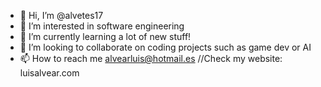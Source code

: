 - 👋 Hi, I’m @alvetes17
- 👀 I’m interested in software engineering
- 🌱 I’m currently learning a lot of new stuff!
- 💞️ I’m looking to collaborate on coding projects such as game dev or AI
- 📫 How to reach me alvearluis@hotmail.es //Check my website: luisalvear.com

<!---
alvetes17/alvetes17 is a ✨ special ✨ repository because its `README.md` (this file) appears on your GitHub profile.
You can click the Preview link to take a look at your changes.
--->
